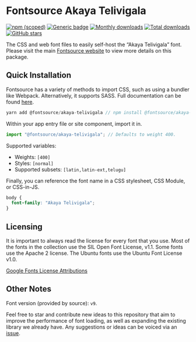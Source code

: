 # Fontsource Akaya Telivigala

[![npm (scoped)](https://img.shields.io/npm/v/@fontsource/akaya-telivigala?color=brightgreen)](https://www.npmjs.com/package/@fontsource/akaya-telivigala) [![Generic badge](https://img.shields.io/badge/fontsource-passing-brightgreen)](https://github.com/fontsource/fontsource) [![Monthly downloads](https://badgen.net/npm/dm/@fontsource/akaya-telivigala)](https://github.com/fontsource/fontsource) [![Total downloads](https://badgen.net/npm/dt/@fontsource/akaya-telivigala)](https://github.com/fontsource/fontsource) [![GitHub stars](https://img.shields.io/github/stars/fontsource/fontsource.svg?style=social&label=Star)](https://github.com/fontsource/fontsource/stargazers)

The CSS and web font files to easily self-host the “Akaya Telivigala” font. Please visit the main [Fontsource website](https://fontsource.org/fonts/akaya-telivigala) to view more details on this package.

## Quick Installation

Fontsource has a variety of methods to import CSS, such as using a bundler like Webpack. Alternatively, it supports SASS. Full documentation can be found [here](https://fontsource.org/docs/introduction).

```javascript
yarn add @fontsource/akaya-telivigala // npm install @fontsource/akaya-telivigala
```

Within your app entry file or site component, import it in.

```javascript
import "@fontsource/akaya-telivigala"; // Defaults to weight 400.
```

Supported variables:

- Weights: `[400]`
- Styles: `[normal]`
- Supported subsets: `[latin,latin-ext,telugu]`

Finally, you can reference the font name in a CSS stylesheet, CSS Module, or CSS-in-JS.

```css
body {
  font-family: "Akaya Telivigala";
}
```

## Licensing

It is important to always read the license for every font that you use.
Most of the fonts in the collection use the SIL Open Font License, v1.1. Some fonts use the Apache 2 license. The Ubuntu fonts use the Ubuntu Font License v1.0.

[Google Fonts License Attributions](https://fonts.google.com/attribution)

## Other Notes

Font version (provided by source): `v9`.

Feel free to star and contribute new ideas to this repository that aim to improve the performance of font loading, as well as expanding the existing library we already have. Any suggestions or ideas can be voiced via an [issue](https://github.com/fontsource/fontsource/issues).
